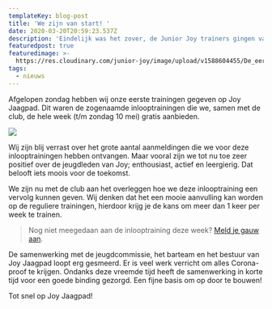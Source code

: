 ```yaml
---
templateKey: blog-post
title: 'We zijn van start! '
date: 2020-03-20T20:59:23.537Z
description: 'Eindelijk was het zover, de Junior Joy trainers gingen van start!'
featuredpost: true
featuredimage: >-
  https://res.cloudinary.com/junior-joy/image/upload/v1588604455/De_eerste_inlooptraining_2_jqstkm.jpg
tags:
  - nieuws
---
```

Afgelopen zondag hebben wij onze eerste trainingen gegeven op Joy Jaagpad. Dit waren de zogenaamde inlooptrainingen die we, samen met de club, de hele week (t/m zondag 10 mei) gratis aanbieden. 

![](https://res.cloudinary.com/junior-joy/image/upload/v1588604224/De_eerste_inlooptraining_2_istah0.jpg)

Wij zijn blij verrast over het grote aantal aanmeldingen die we voor deze inlooptrainingen hebben ontvangen. Maar vooral zijn we tot nu toe zeer positief over de jeugdleden van Joy; enthousiast, actief en leergierig. Dat belooft iets moois voor de toekomst.

We zijn nu met de club aan het overleggen hoe we deze inlooptraining een vervolg kunnen geven. Wij denken dat het een mooie aanvulling kan worden op de reguliere trainingen, hierdoor krijg je de kans om meer dan 1 keer per week te trainen. 

> Nog niet meegedaan aan de inlooptraining deze week? [Meld je gauw aan](https://juniorjoy.nl/planner/).

De samenwerking met de jeugdcommissie, het barteam en het bestuur van Joy Jaagpad loopt erg gesmeerd. Er is veel werk verricht om alles Corona-proof te krijgen. Ondanks deze vreemde tijd heeft de samenwerking in korte tijd voor een goede binding gezorgd. Een fijne basis om op door te bouwen! 

Tot snel op Joy Jaagpad!
